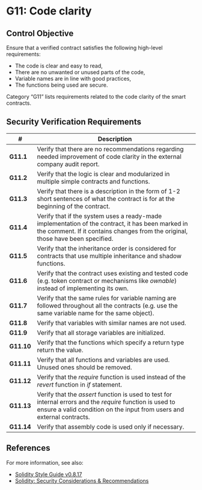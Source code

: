 # G11: Code clarity

## Control Objective

Ensure that a verified contract satisfies the following high-level requirements:
* The code is clear and easy to read,
* There are no unwanted or unused parts of the code,
* Variable names are in line with good practices,
* The functions being used are secure.

Category “G11” lists requirements related to the code clarity of the smart contracts.

## Security Verification Requirements

| # | Description |
| --- | --- |
| **G11.1** | Verify that there are no recommendations regarding needed improvement of code clarity in the external company audit report. | 
| **G11.2** | Verify that the logic is clear and modularized in multiple simple contracts and functions. | 
| **G11.3** | Verify that there is a description  in  the  form  of  1-2  short sentences of what the contract is for at the beginning of the contract. | 
| **G11.4** | Verify that if the system uses a ready-made implementation of the contract, it has been marked in the comment. If it contains changes from the original, those have been specified. |
| **G11.5** | Verify that the inheritance order is considered for contracts that use multiple inheritance and shadow functions.  | 
| **G11.6** | Verify that the contract uses existing and tested code (e.g. token contract or mechanisms like *ownable*) instead of implementing its own. | 
| **G11.7** | Verify that the same rules for variable naming are followed throughout all the contracts (e.g. use the same variable name for the same object). | 
| **G11.8** | Verify that variables with similar names are not used. | 
| **G11.9** | Verify that all storage variables are initialized. | 
| **G11.10** | Verify that the functions which specify a return type return the value. | 
| **G11.11** | Verify that all functions and variables are used. Unused ones should be removed. | 
| **G11.12** | Verify that the *require* function is used instead of the *revert* function in *if* statement. | 
| **G11.13** | Verify that the *assert* function is used to test for internal errors and the *require* function is used to ensure a valid condition on the input from users and external contracts. | 
| **G11.14** | Verify that assembly code is used only if necessary. | 

## References

For more information, see also:

* [Solidity Style Guide v0.8.17](https://docs.soliditylang.org/en/v0.8.17/style-guide.html)
* [Solidity: Security Considerations & Recommendations](https://solidity.readthedocs.io/en/v0.5.10/security-considerations.html#recommendations)
